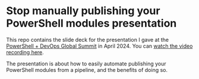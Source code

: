# Stop manually publishing your PowerShell modules presentation

This repo contains the slide deck for the presentation I gave at the [PowerShell + DevOps Global Summit](https://www.powershellsummit.org/) in April 2024.
You can [watch the video recording here](https://www.youtube.com/watch?v=oM_2sOE9Y6g).

The presentation is about how to easily automate publishing your PowerShell modules from a pipeline, and the benefits of doing so.
